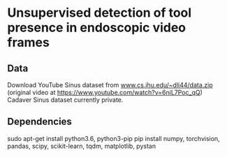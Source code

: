 # Unsupervised detection of tool presence in endoscopic video frames

## Data

Download YouTube Sinus dataset from www.cs.jhu.edu/~dli44/data.zip (original video at https://www.youtube.com/watch?v=6niL7Poc_qQ)
Cadaver Sinus dataset currently private.

## Dependencies

sudo apt-get install python3.6, python3-pip
pip install numpy, torchvision, pandas, scipy, scikit-learn, tqdm, matplotlib, pystan
